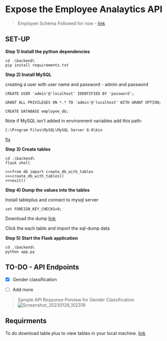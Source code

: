 # Expose the Employee Analaytics API

>Employee Schema Followed for now - [link](https://docs.google.com/document/d/1ZEMlIfdAfIX5MGkqnLqinR9kjYMhCoAZb6q2wURWrI0/edit)

## SET-UP

**Step 1) Install the python dependencies**

```
cd .\backend\
pip install requirements.txt
```

**Step 2) Install MySQL**

creating a user with user name and password - admin and password

```
CREATE USER 'admin'@'localhost' IDENTIFIED BY 'password';

GRANT ALL PRIVILEGES ON *.* TO 'admin'@'localhost' WITH GRANT OPTION;

CREATE DATABASE employee_db;
```

Note if MySQL isn't added in environment variables add this path:
```
C:\Program Files\MySQL\MySQL Server 8.0\bin
```
[fix](https://sebhastian.com/mysql-not-recognized-fix/)

**Step 3) Create tables**

```
cd .\backend\
flask shell

>>>from db import create_db_with_tables
>>>create_db_with_tables() 
>>>exit()
```

**Step 4) Dump the values into the tables**

Install tableplus and connect to mysql server 
```
set FOREIGN_KEY_CHECKS=0;
```

Download the dump [link](https://drive.google.com/drive/folders/1tvaCl2A723MBiUxC3QHAAlU9oN-udogq?usp=share_link)

Click the each table and import the sql-dump data

**Step 5) Start the Flask application**
```
cd .\backend\
python app.py
```


## TO-DO - API Endpoints
- [x] Gender classification 
- [ ] Add more


>Sample API Response Preview for Gender Classification
![Screenshot_20230126_102319](https://user-images.githubusercontent.com/62739618/214899280-c5a8603b-c451-4b1f-8c4d-e77f055ffc02.png)


## Requirments 
To do download table plus to view tables in your local machine. [link](https://tableplus.com/windows)
